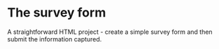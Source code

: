# The survey form

A straightforward HTML project - create a simple survey form and then submit the information captured.
